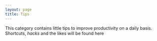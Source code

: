 ```yaml
---
layout: page
title: Tips
---
```


This category contains little tips to improve productivity on a daily basis. Shortcuts, _hacks_ and the likes will be found here

